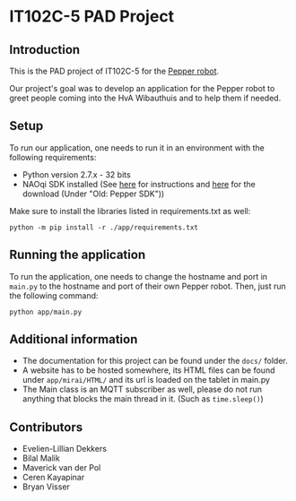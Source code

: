 # IT102C-5 PAD Project

## Introduction
This is the PAD project of IT102C-5 for the [Pepper robot](https://en.wikipedia.org/wiki/Pepper_(robot)).

Our project's goal was to develop an application for the Pepper robot to greet people coming into the HvA Wibauthuis
and to help them if needed.

## Setup
To run our application, one needs to run it in an environment with the following requirements:

- Python version 2.7.x - 32 bits
- NAOqi SDK installed (See [here](https://developer.softbankrobotics.com/nao6/naoqi-developer-guide/sdks/python-sdk/python-sdk-installation-guide) 
  for instructions and [here](https://www.softbankrobotics.com/emea/en/support/pepper-naoqi-2-9/downloads-softwares) for the download (Under "Old: Pepper SDK"))

Make sure to install the libraries listed in requirements.txt as well:
```
python -m pip install -r ./app/requirements.txt
```

## Running the application

To run the application, one needs to change the hostname and port in `main.py` to the hostname and port of their own Pepper robot.
Then, just run the following command:

```
python app/main.py
```

## Additional information

- The documentation for this project can be found under the `docs/` folder.
- A website has to be hosted somewhere, its HTML files can be found under `app/mirai/HTML/` and its url is loaded on the tablet in main.py
- The Main class is an MQTT subscriber as well, please do not run anything that blocks the main thread in it. (Such as `time.sleep()`)

## Contributors

- Evelien-Lillian Dekkers
- Bilal Malik
- Maverick van der Pol
- Ceren Kayapinar
- Bryan Visser
